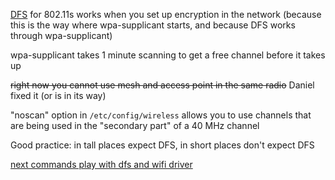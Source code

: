 [DFS](https://en.wikipedia.org/wiki/Channel_allocation_schemes#DFS) for 802.11s works when you set up encryption in the network (because this is the way where wpa-supplicant starts, and because DFS works through wpa-supplicant)

wpa-supplicant takes 1 minute scanning to get a free channel before it takes up

~~right now you cannot use mesh and access point in the same radio~~ Daniel fixed it (or is in its way)

"noscan" option in `/etc/config/wireless` allows you to use channels that are being used in the "secondary part" of a 40 MHz channel

Good practice: in tall places expect DFS, in short places don't expect DFS

[next commands play with dfs and wifi driver](../info/ath9k.md)

